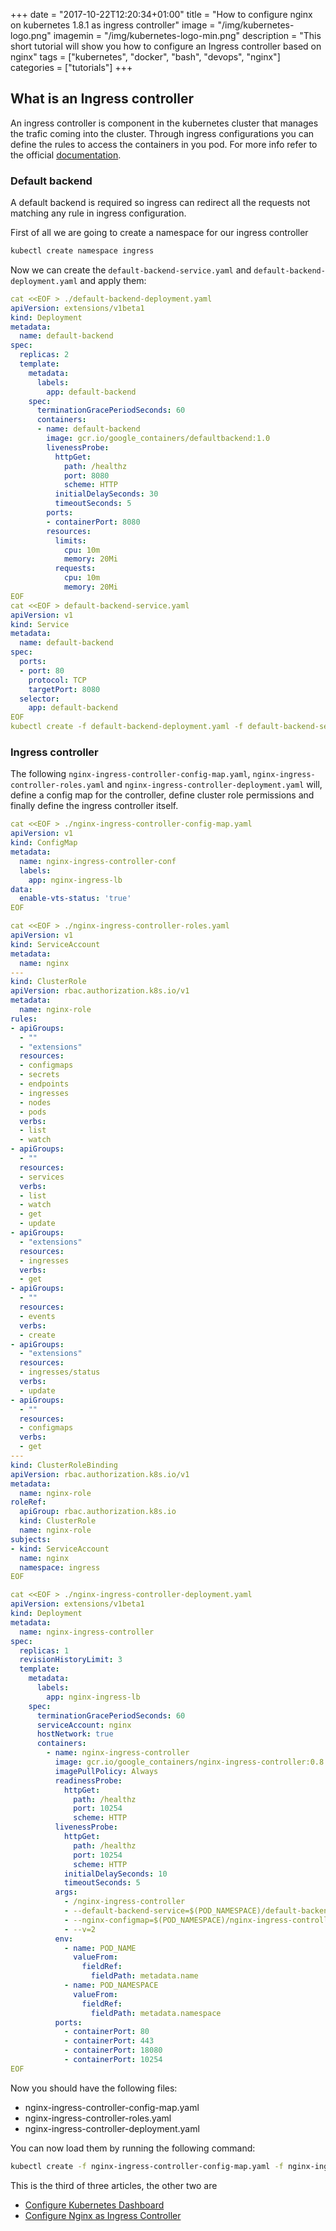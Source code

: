 +++
date = "2017-10-22T12:20:34+01:00"
title = "How to configure nginx on kubernetes 1.8.1 as ingress controller"
image = "/img/kubernetes-logo.png"
imagemin = "/img/kubernetes-logo-min.png"
description = "This short tutorial will show you how to configure an Ingress controller based on nginx"
tags = ["kubernetes", "docker", "bash", "devops", "nginx"]
categories = ["tutorials"]
+++

## What is an Ingress controller

An ingress controller is component in the kubernetes cluster that manages the trafic coming into the cluster. Through ingress configurations you can define the rules to access the containers in you pod. For more info refer to the official [documentation](https://kubernetes.io/docs/concepts/services-networking/ingress/#what-is-ingress).

### Default backend

A default backend is required so ingress can redirect all the requests not matching any rule in ingress configuration.

First of all we are going to create a namespace for our ingress controller
```bash
kubectl create namespace ingress
```

Now we can create the `default-backend-service.yaml` and `default-backend-deployment.yaml` and apply them:

```yaml
cat <<EOF > ./default-backend-deployment.yaml
apiVersion: extensions/v1beta1
kind: Deployment
metadata:
  name: default-backend
spec:
  replicas: 2
  template:
    metadata:
      labels:
        app: default-backend
    spec:
      terminationGracePeriodSeconds: 60
      containers:
      - name: default-backend
        image: gcr.io/google_containers/defaultbackend:1.0
        livenessProbe:
          httpGet:
            path: /healthz
            port: 8080
            scheme: HTTP
          initialDelaySeconds: 30
          timeoutSeconds: 5
        ports:
        - containerPort: 8080
        resources:
          limits:
            cpu: 10m
            memory: 20Mi
          requests:
            cpu: 10m
            memory: 20Mi
EOF
cat <<EOF > default-backend-service.yaml
apiVersion: v1
kind: Service
metadata:
  name: default-backend
spec:
  ports:
  - port: 80
    protocol: TCP
    targetPort: 8080
  selector:
    app: default-backend
EOF 
kubectl create -f default-backend-deployment.yaml -f default-backend-service.yaml -n ingress
```

### Ingress controller

The following `nginx-ingress-controller-config-map.yaml`, `nginx-ingress-controller-roles.yaml` and 
`nginx-ingress-controller-deployment.yaml` will, define a config map for the controller, define cluster role permissions and finally define the ingress controller itself.

```yaml
cat <<EOF > ./nginx-ingress-controller-config-map.yaml
apiVersion: v1
kind: ConfigMap
metadata:
  name: nginx-ingress-controller-conf
  labels:
    app: nginx-ingress-lb
data:
  enable-vts-status: 'true'
EOF
```

```yaml
cat <<EOF > ./nginx-ingress-controller-roles.yaml
apiVersion: v1
kind: ServiceAccount
metadata:
  name: nginx
---
kind: ClusterRole
apiVersion: rbac.authorization.k8s.io/v1
metadata:
  name: nginx-role
rules:
- apiGroups:
  - ""
  - "extensions"
  resources:
  - configmaps
  - secrets
  - endpoints
  - ingresses
  - nodes
  - pods
  verbs:
  - list
  - watch
- apiGroups:
  - ""
  resources:
  - services
  verbs:
  - list
  - watch
  - get
  - update
- apiGroups:
  - "extensions"
  resources:
  - ingresses
  verbs:
  - get
- apiGroups:
  - ""
  resources:
  - events
  verbs:
  - create
- apiGroups:
  - "extensions"
  resources:
  - ingresses/status
  verbs:
  - update
- apiGroups:
  - ""
  resources:
  - configmaps
  verbs:
  - get
---
kind: ClusterRoleBinding
apiVersion: rbac.authorization.k8s.io/v1
metadata:
  name: nginx-role
roleRef:
  apiGroup: rbac.authorization.k8s.io
  kind: ClusterRole
  name: nginx-role
subjects:
- kind: ServiceAccount
  name: nginx
  namespace: ingress
EOF
```

```yaml
cat <<EOF > ./nginx-ingress-controller-deployment.yaml
apiVersion: extensions/v1beta1
kind: Deployment
metadata:
  name: nginx-ingress-controller
spec:
  replicas: 1
  revisionHistoryLimit: 3
  template:
    metadata:
      labels:
        app: nginx-ingress-lb
    spec:
      terminationGracePeriodSeconds: 60
      serviceAccount: nginx
      hostNetwork: true
      containers:
        - name: nginx-ingress-controller
          image: gcr.io/google_containers/nginx-ingress-controller:0.8.3
          imagePullPolicy: Always
          readinessProbe:
            httpGet:
              path: /healthz
              port: 10254
              scheme: HTTP
          livenessProbe:
            httpGet:
              path: /healthz
              port: 10254
              scheme: HTTP
            initialDelaySeconds: 10
            timeoutSeconds: 5
          args:
            - /nginx-ingress-controller
            - --default-backend-service=$(POD_NAMESPACE)/default-backend
            - --nginx-configmap=$(POD_NAMESPACE)/nginx-ingress-controller-conf
            - --v=2
          env:
            - name: POD_NAME
              valueFrom:
                fieldRef:
                  fieldPath: metadata.name
            - name: POD_NAMESPACE
              valueFrom:
                fieldRef:
                  fieldPath: metadata.namespace
          ports:
            - containerPort: 80
            - containerPort: 443
            - containerPort: 18080
            - containerPort: 10254
EOF
```

Now you should have the following files:
- nginx-ingress-controller-config-map.yaml
- nginx-ingress-controller-roles.yaml
- nginx-ingress-controller-deployment.yaml

You can now load them by running the following command:

```bash
kubectl create -f nginx-ingress-controller-config-map.yaml -f nginx-ingress-controller-roles.yaml -f nginx-ingress-controller-deployment.yaml -n ingress
```

This is the third of three articles, the other two are 
- [Configure Kubernetes Dashboard](../../22/how-to-configure-dashboard-on-kubernetes-1.8.1/) 
- [Configure Nginx as Ingress Controller](../../22/how-to-configure-nginx-on-kubernetes-1.8.1-as-ingress-controller/) 